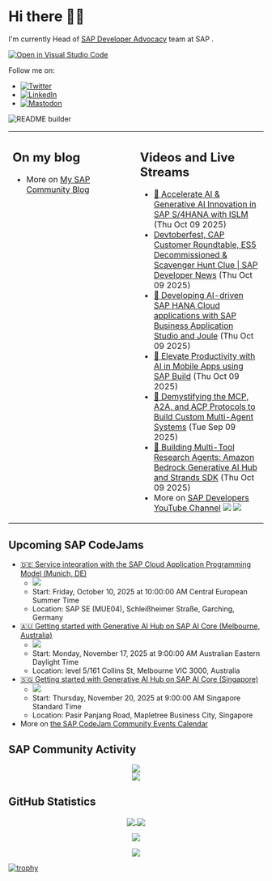
# Hi there 👋🏼

I'm currently Head of [SAP Developer Advocacy](https://developers.sap.com/developer-advocates.html) team at SAP .

[![Open in Visual Studio Code](https://img.shields.io/badge/Made%20for-VSCode-1f425f.svg)](https://github.dev/jung-thomas/jung-thomas)

Follow me on:
- <a href="https://twitter.com/thomas_jung"><img alt="Twitter" src="https://img.shields.io/badge/thomas_jung-%231DA1F2.svg?style=for-the-badge&logo=Twitter&logoColor=white"/></a>
- <a href="https://www.linkedin.com/in/thomasjungsap/"><img alt="LinkedIn" src="https://img.shields.io/badge/linkedin-%230077B5.svg?style=for-the-badge&logo=linkedin&logoColor=white"/></a>
- <a rel="me" href="https://mastodon.cloud/@thomas_jung"><img alt="Mastodon" src="https://img.shields.io/mastodon/follow/109262551990174478?domain=https%3A%2F%2Fmastodon.cloud%2F&style=social"/></a>

![README builder](https://github.com/jung-thomas/jung-thomas/workflows/README%20builder/badge.svg)

<table><tr><td valign="top" width="50%">
 
## On my blog
- More on [My SAP Community Blog](https://community.sap.com/t5/user/viewprofilepage/user-id/139)
</td>
  
<td valign="top" width="50%">
  
## Videos and Live Streams
- [🔵 Accelerate AI & Generative AI Innovation in SAP S/4HANA with ISLM](https://www.youtube.com/watch?v=oY7w0UW3HjI) (Thu Oct 09 2025)
- [Devtoberfest, CAP Customer Roundtable, ES5 Decommissioned & Scavenger Hunt Clue | SAP Developer News](https://www.youtube.com/watch?v=7kAbhWcSBFg) (Thu Oct 09 2025)
- [🔵 Developing AI-driven SAP HANA Cloud applications with SAP Business Application Studio and Joule](https://www.youtube.com/watch?v=MJnvltbF7yY) (Thu Oct 09 2025)
- [🔵 Elevate Productivity with AI in Mobile Apps using SAP Build](https://www.youtube.com/watch?v=kKiACJgaR10) (Thu Oct 09 2025)
- [🔵 Demystifying the MCP, A2A, and ACP Protocols to Build Custom Multi-Agent Systems](https://www.youtube.com/watch?v=ki-4CHTT8O8) (Tue Sep 09 2025)
- [🔵 Building Multi-Tool Research Agents: Amazon Bedrock Generative AI Hub and Strands SDK](https://www.youtube.com/watch?v=CydVK0Nshnc) (Thu Oct 09 2025)
- More on [SAP Developers YouTube Channel](https://www.youtube.com/channel/UCNfmelKDrvRmjYwSi9yvrMg) ![](https://img.shields.io/youtube/channel/views/UCNfmelKDrvRmjYwSi9yvrMg) ![](https://img.shields.io/youtube/channel/subscribers/UCNfmelKDrvRmjYwSi9yvrMg)
</td></tr></table>

## Upcoming SAP CodeJams
- [🇩🇪 Service integration with the SAP Cloud Application Programming Model (Munich, DE)](https://community.sap.com/t5/sap-codejam/service-integration-with-the-sap-cloud-application-programming-model-munich/ev-p/14212922)
  - <img src="https://community.sap.com/t5/image/serverpage/image-id/312113iC441150D1600CB02/image-size/thumb?v=v2&px=150" />
  - Start: Friday, October 10, 2025 at 10:00:00 AM Central European Summer Time
  - Location: SAP SE (MUE04), Schleißheimer Straße, Garching, Germany
- [🇦🇺 Getting started with Generative AI Hub on SAP AI Core (Melbourne, Australia)](https://community.sap.com/t5/sap-codejam/getting-started-with-generative-ai-hub-on-sap-ai-core-melbourne-australia/ev-p/14233023)
  - <img src="https://community.sap.com/t5/image/serverpage/image-id/322131i489DCBE4AAAD07AA/image-size/thumb?v=v2&px=150" />
  - Start: Monday, November 17, 2025 at 9:00:00 AM Australian Eastern Daylight Time
  - Location: level 5/161 Collins St, Melbourne VIC 3000, Australia
- [🇸🇬 Getting started with Generative AI Hub on SAP AI Core (Singapore)](https://community.sap.com/t5/sap-codejam/getting-started-with-generative-ai-hub-on-sap-ai-core-singapore/ev-p/14233018)
  - <img src="https://community.sap.com/t5/image/serverpage/image-id/322129i584AD5A5A51522DB/image-size/thumb?v=v2&px=150" />
  - Start: Thursday, November 20, 2025 at 9:00:00 AM Singapore Standard Time
  - Location: Pasir Panjang Road, Mapletree Business City, Singapore
- More on [the SAP CodeJam Community Events Calendar](https://groups.community.sap.com/t5/sap-codejam/eb-p/codejam-events)

## SAP Community Activity
<p align = "center">
<a href="https://community.sap.com/t5/user/viewprofilepage/user-id/139">
  <img align="center" src="https://devrel-tools-prod-scn-badges-srv.cfapps.eu10.hana.ondemand.com/activity/139" />
</a>
</br>
<a href="https://community.sap.com/t5/user/viewprofilepage/user-id/139">
  <img align="center" src="https://devrel-tools-prod-scn-badges-srv.cfapps.eu10.hana.ondemand.com/showcaseBadges/139/1570/674/384/900/390" />
</a>
</p>

## GitHub Statistics
<p align = "center">
<a href="https://github.com/anuraghazra/github-readme-stats">
  <img align="center" src="https://github-readme-stats.vercel.app/api?username=jung-thomas&count_private=true&show_icons=true&theme=dark&line_height=27" />
</a>
<a href="https://github.com/anuraghazra/github-readme-stats">
  <img align="center" src="https://github-readme-stats.vercel.app/api/top-langs/?username=jung-thomas&show_icons=true&theme=dark" />
</a>
</p>

<p align = "center">
 <img  src="https://github-readme-streak-stats.herokuapp.com/?user=jung-thomas&show_icons=true&locale=en&layout=compact&theme=dark&line_height=0" />
</p> 

<p align = "center">
 <img src="https://activity-graph.herokuapp.com/graph?username=jung-thomas&theme=redical">
</p> 

[![trophy](https://github-profile-trophy.vercel.app/?username=jung-thomas&theme=onedark)](https://github.com/ryo-ma/github-profile-trophy)


